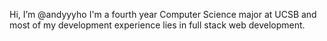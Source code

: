 Hi, I’m @andyyyho
I'm a fourth year Computer Science major at UCSB and most of my development experience lies in full stack web development.


<!---
andyyyho/andyyyho is a ✨ special ✨ repository because its `README.md` (this file) appears on your GitHub profile.
You can click the Preview link to take a look at your changes.
--->
